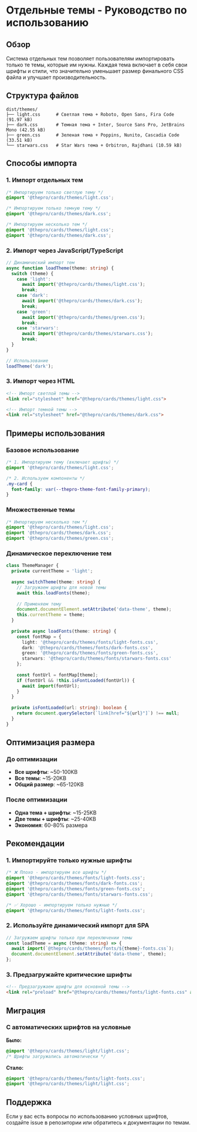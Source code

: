 # Отдельные темы - Руководство по использованию

## Обзор

Система отдельных тем позволяет пользователям импортировать только те темы, которые им нужны. Каждая тема включает в себя свои шрифты и стили, что значительно уменьшает размер финального CSS файла и улучшает производительность.

## Структура файлов

```
dist/themes/
├── light.css      # Светлая тема + Roboto, Open Sans, Fira Code (91.97 kB)
├── dark.css       # Темная тема + Inter, Source Sans Pro, JetBrains Mono (42.55 kB)
├── green.css      # Зеленая тема + Poppins, Nunito, Cascadia Code (33.51 kB)
└── starwars.css   # Star Wars тема + Orbitron, Rajdhani (10.59 kB)
```

## Способы импорта

### 1. Импорт отдельных тем

```css
/* Импортируем только светлую тему */
@import '@thepro/cards/themes/light.css';

/* Импортируем только темную тему */
@import '@thepro/cards/themes/dark.css';

/* Импортируем несколько тем */
@import '@thepro/cards/themes/light.css';
@import '@thepro/cards/themes/dark.css';
```

### 2. Импорт через JavaScript/TypeScript

```typescript
// Динамический импорт тем
async function loadTheme(theme: string) {
  switch (theme) {
    case 'light':
      await import('@thepro/cards/themes/light.css');
      break;
    case 'dark':
      await import('@thepro/cards/themes/dark.css');
      break;
    case 'green':
      await import('@thepro/cards/themes/green.css');
      break;
    case 'starwars':
      await import('@thepro/cards/themes/starwars.css');
      break;
  }
}

// Использование
loadTheme('dark');
```

### 3. Импорт через HTML

```html
<!-- Импорт светлой темы -->
<link rel="stylesheet" href="@thepro/cards/themes/light.css">

<!-- Импорт темной темы -->
<link rel="stylesheet" href="@thepro/cards/themes/dark.css">
```

## Примеры использования

### Базовое использование

```css
/* 1. Импортируем тему (включает шрифты) */
@import '@thepro/cards/themes/light.css';

/* 2. Используем компоненты */
.my-card {
  font-family: var(--thepro-theme-font-family-primary);
}
```

### Множественные темы

```css
/* Импортируем несколько тем */
@import '@thepro/cards/themes/light.css';
@import '@thepro/cards/themes/dark.css';
@import '@thepro/cards/themes/green.css';
```

### Динамическое переключение тем

```typescript
class ThemeManager {
  private currentTheme = 'light';
  
  async switchTheme(theme: string) {
    // Загружаем шрифты для новой темы
    await this.loadFonts(theme);
    
    // Применяем тему
    document.documentElement.setAttribute('data-theme', theme);
    this.currentTheme = theme;
  }
  
  private async loadFonts(theme: string) {
    const fontMap = {
      light: '@thepro/cards/themes/fonts/light-fonts.css',
      dark: '@thepro/cards/themes/fonts/dark-fonts.css',
      green: '@thepro/cards/themes/fonts/green-fonts.css',
      starwars: '@thepro/cards/themes/fonts/starwars-fonts.css'
    };
    
    const fontUrl = fontMap[theme];
    if (fontUrl && !this.isFontLoaded(fontUrl)) {
      await import(fontUrl);
    }
  }
  
  private isFontLoaded(url: string): boolean {
    return document.querySelector(`link[href="${url}"]`) !== null;
  }
}
```

## Оптимизация размера

### До оптимизации
- **Все шрифты**: ~50-100KB
- **Все темы**: ~15-20KB
- **Общий размер**: ~65-120KB

### После оптимизации
- **Одна тема + шрифты**: ~15-25KB
- **Две темы + шрифты**: ~25-40KB
- **Экономия**: 60-80% размера

## Рекомендации

### 1. Импортируйте только нужные шрифты
```css
/* ❌ Плохо - импортируем все шрифты */
@import '@thepro/cards/themes/fonts/light-fonts.css';
@import '@thepro/cards/themes/fonts/dark-fonts.css';
@import '@thepro/cards/themes/fonts/green-fonts.css';
@import '@thepro/cards/themes/fonts/starwars-fonts.css';

/* ✅ Хорошо - импортируем только нужные */
@import '@thepro/cards/themes/fonts/light-fonts.css';
```

### 2. Используйте динамический импорт для SPA
```typescript
// Загружаем шрифты только при переключении темы
const loadTheme = async (theme: string) => {
  await import(`@thepro/cards/themes/fonts/${theme}-fonts.css`);
  document.documentElement.setAttribute('data-theme', theme);
};
```

### 3. Предзагружайте критические шрифты
```html
<!-- Предзагружаем шрифты для основной темы -->
<link rel="preload" href="@thepro/cards/themes/fonts/light-fonts.css" as="style">
```

## Миграция

### С автоматических шрифтов на условные

**Было:**
```css
@import '@thepro/cards/themes/light/light.css';
/* Шрифты загружались автоматически */
```

**Стало:**
```css
@import '@thepro/cards/themes/fonts/light-fonts.css';
@import '@thepro/cards/themes/light/light.css';
```

## Поддержка

Если у вас есть вопросы по использованию условных шрифтов, создайте issue в репозитории или обратитесь к документации по темам.

